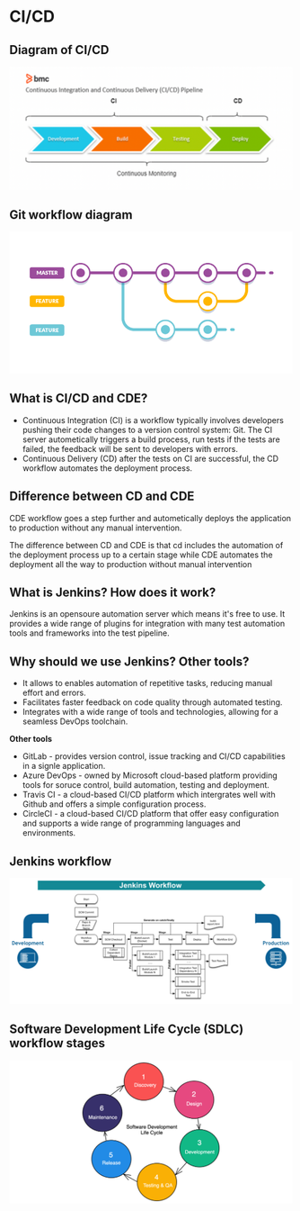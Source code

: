 # CI/CD

## Diagram of CI/CD

![ci cd pipelines](images/CICD_Pipeline.webp)

## Git workflow diagram

![git workflow](images/gitworkflow.png)

## What is CI/CD and CDE?
* Continuous Integration (CI) is a workflow typically involves developers pushing their code changes to a version control system: Git. The CI server autometically triggers a build process, run tests if the tests are failed, the feedback will be sent to developers with errors.
* Continuous Delivery (CD) after the tests on CI are successful, the CD workflow automates the deployment process.

## Difference between CD and CDE
CDE workflow goes a step further and autometically deploys the application to production without any manual intervention.

The difference between CD and CDE is that cd includes the automation of the deployment process up to a certain stage  while CDE automates the deployment all the way to production without manual intervention 

## What is Jenkins? How does it work?
Jenkins is an opensoure automation server which means it's free to use. It provides a wide range of plugins for integration with many test automation tools and frameworks into the test pipeline.

## Why should we use Jenkins? Other tools?
* It allows to enables automation of repetitive tasks, reducing manual effort and errors.
* Facilitates faster feedback on code quality through automated testing.
* Integrates with a wide range of tools and technologies, allowing for a seamless DevOps toolchain.

**Other tools**
* GitLab - provides version control, issue tracking and CI/CD capabilities in a signle application.
* Azure DevOps - owned by Microsoft cloud-based platform providing tools for soruce control, build automation, testing and deployment.
* Travis CI - a cloud-based CI/CD platform which intergrates well with Github and offers a simple configuration process. 
* CircleCI - a cloud-based CI/CD platform that offer easy configuration and supports a wide range of programming languages and environments.

## Jenkins workflow
![jenkins workflow](images/jenkins-workflow.png)

## Software Development Life Cycle (SDLC) workflow stages
![SDLC](images/sdlc.png)